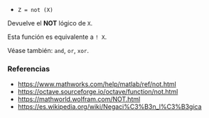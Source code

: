 * `Z = not (X)`

Devuelve el **NOT** lógico de `X`.

Esta función es equivalente a `! X`.

Véase también: `and`, `or`, `xor`.

### Referencias

* https://www.mathworks.com/help/matlab/ref/not.html
* https://octave.sourceforge.io/octave/function/not.html
* https://mathworld.wolfram.com/NOT.html
* https://es.wikipedia.org/wiki/Negaci%C3%B3n_l%C3%B3gica
